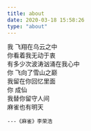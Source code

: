 ```yaml
---
title: about
date: 2020-03-18 15:58:26
type: "about"
---
```

我 飞翔在乌云之中  
你看着我无动于衷  
有多少次波涛汹涌在我心中    
你 飞向了雪山之巅  
我留在你回忆里面  
你 成仙  
我替你留守人间  
麻雀也有明天

    ---《麻雀》李荣浩
